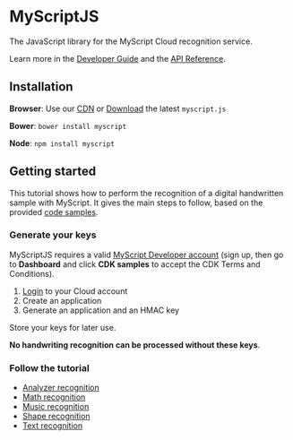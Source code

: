 # MyScriptJS

The JavaScript library for the MyScript Cloud recognition service.

Learn more in the [Developer Guide](http://doc.myscript.com/MyScriptJS/1.0/index.html) and the [API Reference](http://doc.myscript.com/MyScriptJS/1.0/reference/index.html).

## Installation

**Browser**: Use our [CDN](https://cdnjs.com/libraries/myscript) or [Download](https://github.com/MyScript/MyScriptJS/releases/latest) the latest `myscript.js`

**Bower**: `bower install myscript`

**Node**:  `npm install myscript`	

## Getting started

This tutorial shows how to perform the recognition of a digital handwritten
sample with MyScript. It gives the main steps to follow, based on the provided [code samples](https://github.com/MyScript/MyScriptJS/tree/master/resources/samples).

### Generate your keys

MyScriptJS requires a valid [MyScript Developer account](https://dev.myscript.com/) (sign up, then go to **Dashboard** and click **CDK samples** to accept the CDK Terms and Conditions).

1. [Login](https://cloud.myscript.com) to your Cloud account
2. Create an application
3. Generate an application and an HMAC key

Store your keys for later use.

__No handwriting recognition can be processed without these keys__.

### Follow the tutorial

- [Analyzer recognition](https://github.com/MyScript/MyScriptJS/tree/master/resources/samples/analyzer#create-your-html5-canvas)
- [Math recognition](https://github.com/MyScript/MyScriptJS/tree/master/resources/samples/math#create-your-html5-canvas)
- [Music recognition](https://github.com/MyScript/MyScriptJS/tree/master/resources/samples/music#create-your-html5-canvas)
- [Shape recognition](https://github.com/MyScript/MyScriptJS/tree/master/resources/samples/shape#create-your-html5-canvas)
- [Text recognition](https://github.com/MyScript/MyScriptJS/tree/master/resources/samples/text#create-your-html5-canvas)

